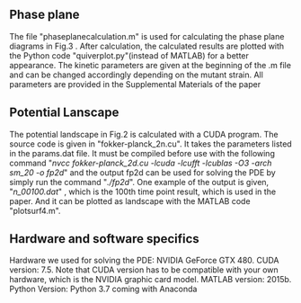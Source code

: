 ## Phase plane
The file "phaseplanecalculation.m" is used for calculating the phase plane diagrams in Fig.3 . After calculation, the calculated results are plotted with the Python code "quiverplot.py"(instead of MATLAB) for a better appearance. The kinetic parameters are given at the beginning of the .m file and can be changed accordingly depending on the mutant strain. All parameters are provided in the Supplemental Materials of the paper
## Potential Lanscape
The potential landscape in Fig.2 is calculated with a CUDA program. The source code is given in "fokker-planck_2n.cu". It takes the parameters listed in the params.dat file. It must be compiled before use with the following command "*nvcc fokker-planck_2d.cu -lcuda -lcufft -lcublas -O3 -arch sm_20 -o fp2d*" and the output fp2d can be used for solving the PDE by simply run the command "*./fp2d*". One example of the output is given, "*n_00100.dat*" , which is the 100th time point result, which is used in the paper. And it can be plotted as landscape with the MATLAB code "plotsurf4.m".
## Hardware and software specifics
Hardware we used for solving the PDE: NVIDIA GeForce GTX 480. CUDA version: 7.5. Note that CUDA version has to be compatible with your own hardware, which is the NVIDIA graphic card model. 
MATLAB version: 2015b. Python Version: Python 3.7 coming with Anaconda
